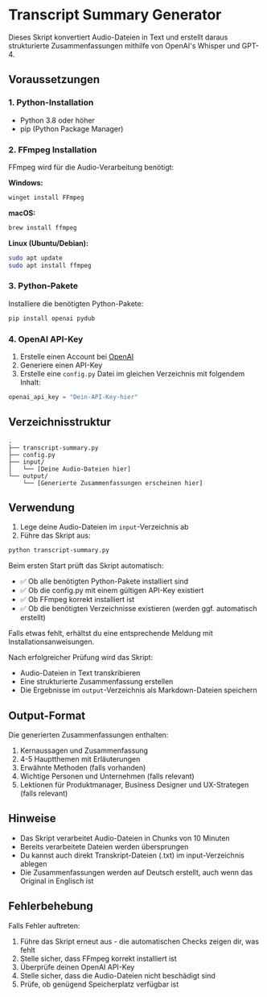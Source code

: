 # Transcript Summary Generator

Dieses Skript konvertiert Audio-Dateien in Text und erstellt daraus strukturierte Zusammenfassungen mithilfe von OpenAI's Whisper und GPT-4.

## Voraussetzungen

### 1. Python-Installation
- Python 3.8 oder höher
- pip (Python Package Manager)

### 2. FFmpeg Installation
FFmpeg wird für die Audio-Verarbeitung benötigt:

**Windows:**
```bash
winget install FFmpeg
```

**macOS:**
```bash
brew install ffmpeg
```

**Linux (Ubuntu/Debian):**
```bash
sudo apt update
sudo apt install ffmpeg
```

### 3. Python-Pakete
Installiere die benötigten Python-Pakete:
```bash
pip install openai pydub
```

### 4. OpenAI API-Key
1. Erstelle einen Account bei [OpenAI](https://platform.openai.com)
2. Generiere einen API-Key
3. Erstelle eine `config.py` Datei im gleichen Verzeichnis mit folgendem Inhalt:
```python
openai_api_key = "Dein-API-Key-hier"
```

## Verzeichnisstruktur
```
.
├── transcript-summary.py
├── config.py
├── input/
│   └── [Deine Audio-Dateien hier]
└── output/
    └── [Generierte Zusammenfassungen erscheinen hier]
```

## Verwendung

1. Lege deine Audio-Dateien im `input`-Verzeichnis ab
2. Führe das Skript aus:
```bash
python transcript-summary.py
```

Beim ersten Start prüft das Skript automatisch:
- ✅ Ob alle benötigten Python-Pakete installiert sind
- ✅ Ob die config.py mit einem gültigen API-Key existiert
- ✅ Ob FFmpeg korrekt installiert ist
- ✅ Ob die benötigten Verzeichnisse existieren (werden ggf. automatisch erstellt)

Falls etwas fehlt, erhältst du eine entsprechende Meldung mit Installationsanweisungen.

Nach erfolgreicher Prüfung wird das Skript:
- Audio-Dateien in Text transkribieren
- Eine strukturierte Zusammenfassung erstellen
- Die Ergebnisse im `output`-Verzeichnis als Markdown-Dateien speichern

## Output-Format
Die generierten Zusammenfassungen enthalten:
1. Kernaussagen und Zusammenfassung
2. 4-5 Hauptthemen mit Erläuterungen
3. Erwähnte Methoden (falls vorhanden)
4. Wichtige Personen und Unternehmen (falls relevant)
5. Lektionen für Produktmanager, Business Designer und UX-Strategen (falls relevant)

## Hinweise
- Das Skript verarbeitet Audio-Dateien in Chunks von 10 Minuten
- Bereits verarbeitete Dateien werden übersprungen
- Du kannst auch direkt Transkript-Dateien (.txt) im input-Verzeichnis ablegen
- Die Zusammenfassungen werden auf Deutsch erstellt, auch wenn das Original in Englisch ist

## Fehlerbehebung
Falls Fehler auftreten:
1. Führe das Skript erneut aus - die automatischen Checks zeigen dir, was fehlt
2. Stelle sicher, dass FFmpeg korrekt installiert ist
3. Überprüfe deinen OpenAI API-Key
4. Stelle sicher, dass die Audio-Dateien nicht beschädigt sind
5. Prüfe, ob genügend Speicherplatz verfügbar ist